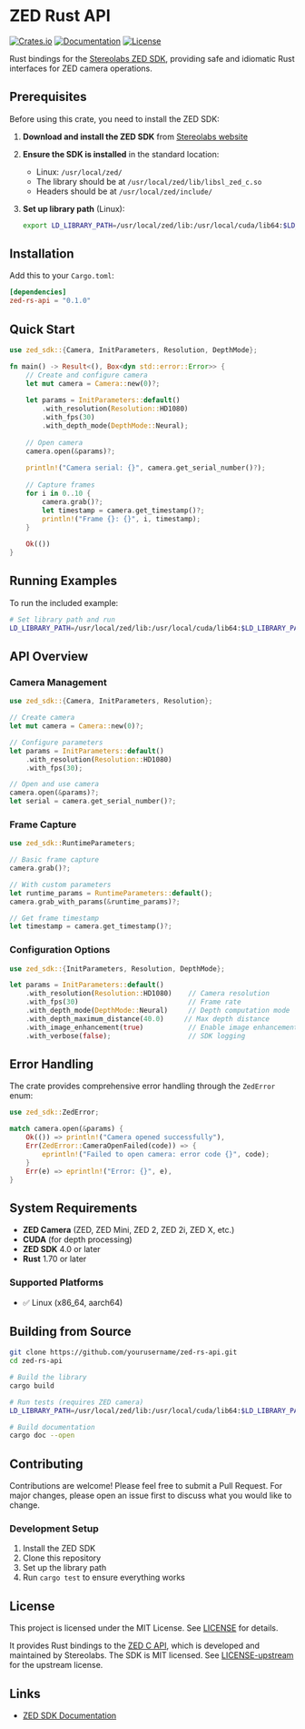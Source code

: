 # ZED Rust API

[![Crates.io](https://img.shields.io/crates/v/zed-rs-api.svg)](https://crates.io/crates/zed-rs-api)
[![Documentation](https://docs.rs/zed-rs-api/badge.svg)](https://docs.rs/zed-rs-api)
[![License](https://img.shields.io/badge/license-MIT%20OR%20Apache--2.0-blue.svg)](LICENSE)

Rust bindings for the [Stereolabs ZED SDK](https://www.stereolabs.com/developers/), providing safe and idiomatic Rust interfaces for ZED camera operations.

## Prerequisites

Before using this crate, you need to install the ZED SDK:

1. **Download and install the ZED SDK** from [Stereolabs website](https://www.stereolabs.com/developers/release/)
2. **Ensure the SDK is installed** in the standard location:
   - Linux: `/usr/local/zed/`
   - The library should be at `/usr/local/zed/lib/libsl_zed_c.so`
   - Headers should be at `/usr/local/zed/include/`

3. **Set up library path** (Linux):
   ```bash
   export LD_LIBRARY_PATH=/usr/local/zed/lib:/usr/local/cuda/lib64:$LD_LIBRARY_PATH
   ```

## Installation

Add this to your `Cargo.toml`:

```toml
[dependencies]
zed-rs-api = "0.1.0"
```

## Quick Start

```rust
use zed_sdk::{Camera, InitParameters, Resolution, DepthMode};

fn main() -> Result<(), Box<dyn std::error::Error>> {
    // Create and configure camera
    let mut camera = Camera::new(0)?;
    
    let params = InitParameters::default()
        .with_resolution(Resolution::HD1080)
        .with_fps(30)
        .with_depth_mode(DepthMode::Neural);
    
    // Open camera
    camera.open(&params)?;
    
    println!("Camera serial: {}", camera.get_serial_number()?);
    
    // Capture frames
    for i in 0..10 {
        camera.grab()?;
        let timestamp = camera.get_timestamp()?;
        println!("Frame {}: {}", i, timestamp);
    }
    
    Ok(())
}
```

## Running Examples

To run the included example:

```bash
# Set library path and run
LD_LIBRARY_PATH=/usr/local/zed/lib:/usr/local/cuda/lib64:$LD_LIBRARY_PATH cargo run --bin zed_example
```

## API Overview

### Camera Management

```rust
use zed_sdk::{Camera, InitParameters, Resolution};

// Create camera
let mut camera = Camera::new(0)?;

// Configure parameters
let params = InitParameters::default()
    .with_resolution(Resolution::HD1080)
    .with_fps(30);

// Open and use camera
camera.open(&params)?;
let serial = camera.get_serial_number()?;
```

### Frame Capture

```rust
use zed_sdk::RuntimeParameters;

// Basic frame capture
camera.grab()?;

// With custom parameters
let runtime_params = RuntimeParameters::default();
camera.grab_with_params(&runtime_params)?;

// Get frame timestamp
let timestamp = camera.get_timestamp()?;
```

### Configuration Options

```rust
use zed_sdk::{InitParameters, Resolution, DepthMode};

let params = InitParameters::default()
    .with_resolution(Resolution::HD1080)    // Camera resolution
    .with_fps(30)                           // Frame rate
    .with_depth_mode(DepthMode::Neural)     // Depth computation mode
    .with_depth_maximum_distance(40.0)     // Max depth distance
    .with_image_enhancement(true)           // Enable image enhancement
    .with_verbose(false);                   // SDK logging
```

## Error Handling

The crate provides comprehensive error handling through the `ZedError` enum:

```rust
use zed_sdk::ZedError;

match camera.open(&params) {
    Ok(()) => println!("Camera opened successfully"),
    Err(ZedError::CameraOpenFailed(code)) => {
        eprintln!("Failed to open camera: error code {}", code);
    }
    Err(e) => eprintln!("Error: {}", e),
}
```

## System Requirements

- **ZED Camera** (ZED, ZED Mini, ZED 2, ZED 2i, ZED X, etc.)
- **CUDA** (for depth processing)
- **ZED SDK** 4.0 or later
- **Rust** 1.70 or later

### Supported Platforms

- ✅ Linux (x86_64, aarch64)

## Building from Source

```bash
git clone https://github.com/yourusername/zed-rs-api.git
cd zed-rs-api

# Build the library
cargo build

# Run tests (requires ZED camera)
LD_LIBRARY_PATH=/usr/local/zed/lib:/usr/local/cuda/lib64:$LD_LIBRARY_PATH cargo test

# Build documentation
cargo doc --open
```

## Contributing

Contributions are welcome! Please feel free to submit a Pull Request. For major changes, please open an issue first to discuss what you would like to change.

### Development Setup

1. Install the ZED SDK
2. Clone this repository
3. Set up the library path
4. Run `cargo test` to ensure everything works

## License

This project is licensed under the MIT License. See [LICENSE](./LICENSE) for details.

It provides Rust bindings to the [ZED C API](https://github.com/stereolabs/zed-c-api), which is developed and maintained by Stereolabs.
The SDK is MIT licensed. See [LICENSE-upstream](./LICENSE-upstream) for the upstream license.

## Links

- [ZED SDK Documentation](https://www.stereolabs.com/docs/)
<!-- - [Crate Documentation](https://docs.rs/zed-sdk-rs) -->